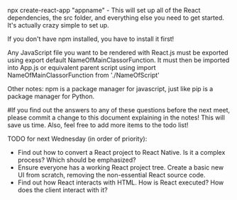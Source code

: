 npx create-react-app "appname" - This will set up all of the React dependencies, the src folder, and everything else you need to get started. It's actually crazy simple to set up.

If you don't have npm installed, you have to install it first!

Any JavaScript file you want to be rendered with React.js must be exported using export default NameOfMainClassorFunction.
It must then be imported into App.js or equivalent parent script using import NameOfMainClassorFunction from './NameOfScript'


Other notes:
npm is a package manager for javascript, just like pip is a package manager for Python.


#If you find out the answers to any of these questions before the next meet, please commit a change to this document explaining in the notes! This will save us time.
Also, feel free to add more items to the todo list!

TODO for next Wednesday (in order of priority):
* Find out how to convert a React project to React Native. Is it a complex process? Which should be emphasized?
* Ensure everyone has a working React project tree. Create a basic new UI from scratch, removing the non-essential React source code.
* Find out how React interacts with HTML. How is React executed? How does the client interact with it?